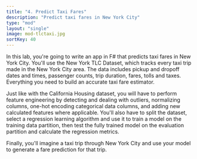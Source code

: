 ```yaml
---
title: "4. Predict Taxi Fares"
description: "Predict taxi fares in New York City"
type: "mod"
layout: "single"
image: mod-tlctaxi.jpg
sortKey: 40
---
```

In this lab, you're going to write an app in F# that predicts taxi fares in New York City. You'll use the New York TLC Dataset, which tracks every taxi trip made in the New York City area. The data includes pickup and dropoff dates and times, passenger counts, trip duration, fares, tolls and taxes. Everything you need to build an accurate taxi fare estimator. 

Just like with the California Housing dataset, you will have to perform feature engineering by detecting and dealing with outliers, normalizing columns, one-hot encoding categorical data columns, and adding new calculated features where applicable. You'll also have to split the dataset, select a regression learning algorithm and use it to train a model on the training data partition, then test the fully trained model on the evaluation partition and calculate the regression metrics. 

Finally, you'll imagine a taxi trip through New York City and use your model to generate a fare prediction for that trip. 

